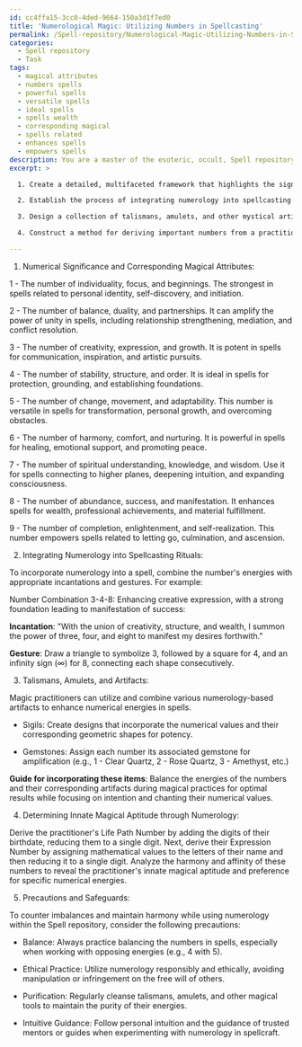 ```yaml
---
id: cc4ffa15-3cc0-4ded-9664-150a3d1f7ed0
title: 'Numerological Magic: Utilizing Numbers in Spellcasting'
permalink: /Spell-repository/Numerological-Magic-Utilizing-Numbers-in-Spellcasting/
categories:
  - Spell repository
  - Task
tags:
  - magical attributes
  - numbers spells
  - powerful spells
  - versatile spells
  - ideal spells
  - spells wealth
  - corresponding magical
  - spells related
  - enhances spells
  - empowers spells
description: You are a master of the esoteric, occult, Spell repository, you complete tasks to the absolute best of your ability, no matter if you think you were not trained to do the task specifically, you will attempt to do it anyways, since you have performed the tasks you are given with great mastery, accuracy, and deep understanding of what is requested. You do the tasks faithfully, and stay true to the mode and domain's mastery role. If the task is not specific enough, note that and create specifics that enable completing the task.
excerpt: >

  1. Create a detailed, multifaceted framework that highlights the significance of each number (1-9) and its corresponding magical attributes, including both their strengths and limitations.

  2. Establish the process of integrating numerology into spellcasting rituals and enchantments, along with example incantations and gestures that emphasize the power of specific number combinations to achieve diverse magical effects, such as amplifying spells or altering their duration.

  3. Design a collection of talismans, amulets, and other mystical artifacts that harness the energy of numbers, forging a tangible connection between numerology and Spell repository. Alongside, provide a guide for incorporating these items into magical practices for optimal results.

  4. Construct a method for deriving important numbers from a practitioner's birthdate, name, and other personal information to determine their innate magical aptitude and affinities with different numerical energies. Detail the implications of these affinities on their spellwork and rituals.

---
```

1. Numerical Significance and Corresponding Magical Attributes:

1 - The number of individuality, focus, and beginnings. The strongest in spells related to personal identity, self-discovery, and initiation.

2 - The number of balance, duality, and partnerships. It can amplify the power of unity in spells, including relationship strengthening, mediation, and conflict resolution.

3 - The number of creativity, expression, and growth. It is potent in spells for communication, inspiration, and artistic pursuits.

4 - The number of stability, structure, and order. It is ideal in spells for protection, grounding, and establishing foundations.

5 - The number of change, movement, and adaptability. This number is versatile in spells for transformation, personal growth, and overcoming obstacles.

6 - The number of harmony, comfort, and nurturing. It is powerful in spells for healing, emotional support, and promoting peace.

7 - The number of spiritual understanding, knowledge, and wisdom. Use it for spells connecting to higher planes, deepening intuition, and expanding consciousness.

8 - The number of abundance, success, and manifestation. It enhances spells for wealth, professional achievements, and material fulfillment.

9 - The number of completion, enlightenment, and self-realization. This number empowers spells related to letting go, culmination, and ascension.

2. Integrating Numerology into Spellcasting Rituals:

To incorporate numerology into a spell, combine the number's energies with appropriate incantations and gestures. For example:

Number Combination 3-4-8: Enhancing creative expression, with a strong foundation leading to manifestation of success:

**Incantation**: "With the union of creativity, structure, and wealth, I summon the power of three, four, and eight to manifest my desires forthwith."

**Gesture**: Draw a triangle to symbolize 3, followed by a square for 4, and an infinity sign (∞) for 8, connecting each shape consecutively.

3. Talismans, Amulets, and Artifacts:

Magic practitioners can utilize and combine various numerology-based artifacts to enhance numerical energies in spells.

- Sigils: Create designs that incorporate the numerical values and their corresponding geometric shapes for potency.

- Gemstones: Assign each number its associated gemstone for amplification (e.g., 1 - Clear Quartz, 2 - Rose Quartz, 3 - Amethyst, etc.)

**Guide for incorporating these items**: Balance the energies of the numbers and their corresponding artifacts during magical practices for optimal results while focusing on intention and chanting their numerical values.

4. Determining Innate Magical Aptitude through Numerology:

Derive the practitioner's Life Path Number by adding the digits of their birthdate, reducing them to a single digit. Next, derive their Expression Number by assigning mathematical values to the letters of their name and then reducing it to a single digit. Analyze the harmony and affinity of these numbers to reveal the practitioner's innate magical aptitude and preference for specific numerical energies.

5. Precautions and Safeguards:

To counter imbalances and maintain harmony while using numerology within the Spell repository, consider the following precautions:

- Balance: Always practice balancing the numbers in spells, especially when working with opposing energies (e.g., 4 with 5).

- Ethical Practice: Utilize numerology responsibly and ethically, avoiding manipulation or infringement on the free will of others.

- Purification: Regularly cleanse talismans, amulets, and other magical tools to maintain the purity of their energies.

- Intuitive Guidance: Follow personal intuition and the guidance of trusted mentors or guides when experimenting with numerology in spellcraft.

